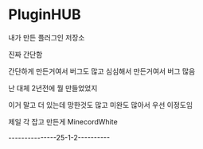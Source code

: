 # PluginHUB
내가 만든 플러그인 저장소

진짜 간단함

간단하게 만든거여서 버그도 많고
심심해서 만든거여서 버그 많음

난 대체 2년전에 뭘 만들었었지

이거 말고 더 있는데 망한것도 많고 미완도 많아서 우선 이정도임

제일 각 잡고 만든게 MinecordWhite

---------------25-1-2----------
